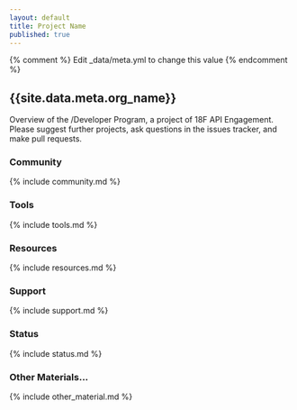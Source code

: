 ```yaml
---
layout: default
title: Project Name
published: true
---
```


{% comment %} Edit _data/meta.yml to change this value {% endcomment %}
## {{site.data.meta.org_name}}

Overview of the /Developer Program, a project of 18F API Engagement. Please suggest further projects, ask questions in the issues tracker, and make pull requests.

### Community 

{% include community.md %}

### Tools 

{% include tools.md %}

### Resources 

{% include resources.md %}

### Support

{% include support.md %}

### Status  

{% include status.md %}

### Other Materials...

{% include other_material.md %}
